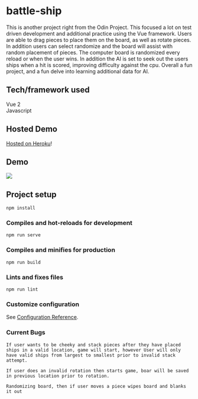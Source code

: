 # battle-ship
This is another project right from the Odin Project. This focused a lot on test driven development and
additional practice using the Vue framework. Users are able to drag pieces to place them on the board, as well as rotate pieces.
In addition users can select randomize and the board will assist with random placement of pieces. The computer board is randomized every
reload or when the user wins. In addition the AI is set to seek out the users ships when a hit is scored, improving difficulty against the cpu.
Overall a fun project, and a fun delve into learning additional data for AI.


## Tech/framework used
Vue 2  
Javascript  


## Hosted Demo
[Hosted on Heroku](https://battle-ship-odin.herokuapp.com/)!


## Demo
![](../assets/battleship_demo.gif)


## Project setup
```
npm install
```

### Compiles and hot-reloads for development
```
npm run serve
```

### Compiles and minifies for production
```
npm run build
```

### Lints and fixes files
```
npm run lint
```

### Customize configuration
See [Configuration Reference](https://cli.vuejs.org/config/).


### Current Bugs
```
If user wants to be cheeky and stack pieces after they have placed ships in a valid location, game will start, however User will only have valid ships from largest to smallest prior to invalid stack attempt. 

If user does an invalid rotation then starts game, boar will be saved in previous location prior to rotation.

Randomizing board, then if user moves a piece wipes board and blanks it out
```